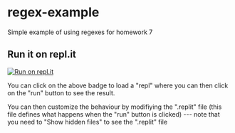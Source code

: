 # regex-example

Simple example of using regexes for homework 7

## Run it on repl.it

[![Run on repl.it](https://repl.it/badge/github/murraypatterson/regex-example)](https://repl.it/github/murraypatterson/regex-example)

You can click on the above badge to load a "repl" where you can then
click on the "run" button to see the result.

You can then customize the behaviour by modifiying the ".replit" file
(this file defines what happens when the "run" button is clicked) ---
note that you need to "Show hidden files" to see the ".replit" file
